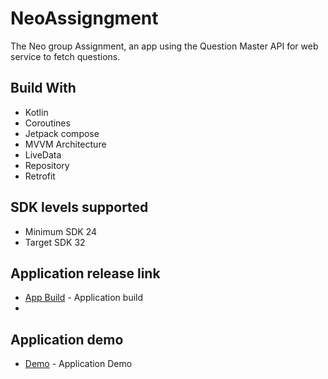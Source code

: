 # NeoAssigngment

The Neo group Assignment, an app using the Question Master API for web service to fetch questions.

## Build With

- Kotlin
- Coroutines
- Jetpack compose
- MVVM Architecture
- LiveData
- Repository
- Retrofit

## SDK levels supported

- Minimum SDK 24
- Target SDK 32


## Application release link

- [App Build](https://github.com/hemantlatkar/NeoAssignment/tree/main/app/release) - Application
  build
- 
## Application demo

- [Demo](https://drive.google.com/file/d/1wM6iR1CmxHzl1Uc9vmluoRsX8Ekbw3JX/view?usp=sharing) - Application
  Demo






